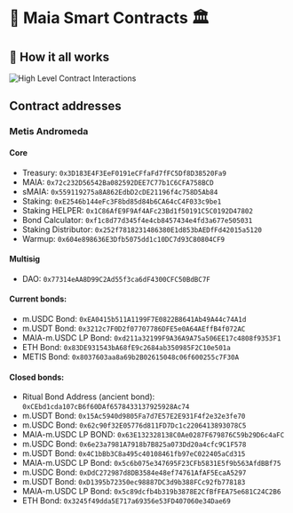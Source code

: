 # :herb: Maia Smart Contracts :classical_building: 

## 🤨 How it all works

![High Level Contract Interactions](https://i.imgur.com/GFqVZVx.png)

## Contract addresses

### Metis Andromeda

#### Core

- Treasury: `0x3D183E4F3EeF0191eCFfaFd7fFC5Df8D38520Fa9`
- MAIA: `0x72c232D56542Ba082592DEE7C77b1C6CFA758BCD`
- sMAIA: `0x559119275a8A862EdbD2cDE21196f4c758D5Ab84`
- Staking: `0xE2546b144eFc3F8bd85d84b6CA64cC4F033c9be1`
- Staking HELPER: `0x1C86AfE9F9Af4AFc23Bd1f50191C5C0192D47802`
- Bond Calculator: `0xf1c8d77d345f4e4cb8457434e4fd3a677e505031`
- Staking Distributor: `0x252f7818231486380E1d853bAEDfFd42015a5120`
- Warmup: `0x604e898636E3Dfb5075dd1c10DC7d93C80804CF9`

#### Multisig

- DAO: `0x77314eAA8D99C2Ad55f3ca6dF4300CFC50BdBC7F`

#### Current bonds:
- m.USDC Bond: `0xEA0415b511A1199F7E0822B8641Ab49A44c74A1d`
- m.USDT Bond: `0x3212c7F0D2f07707786DFE5e0A64AEffB4f072AC`
- MAIA-m.USDC LP Bond: `0xd211a32199F9A36A9A75a506EE17c4808f9353F1`
- ETH Bond: `0x83DE931543bA68fE9c2684ab350985F2C10e501a`
- METIS Bond: `0x8037603aa8a69b2B02615048c06f600255c7F30A`

#### Closed bonds:
- Ritual Bond Address (ancient bond): `0xCEbd1cda107cB6f60DAf6578433137925928Ac74`
- m.USDT Bond: `0x15Ac5940d9805Fa7d7E57E2E931F4f2e32e3fe70`
- m.USDC Bond: `0x62c90f32E05776d811FD7Dc1c2206413893078C5`
- MAIA-m.USDC LP BOND: `0x63E132328138C0Ae0287F679876C59b29D6c4aFC`
- m.USDC Bond: `0x6e23a7981A7918b7B825a073Dd20a4cfc9C1F578`
- m.USDT Bond: `0x4C1bBb3C8a495c40108461fb97eC022405aCd315`
- MAIA-m.USDC LP Bond: `0x5c6b075e347695F23CFb5831E5f9b563AfdBBf75`
- m.USDC Bond: `0xDdC272987d8DB3584e48ef74761AfAF5EcaA5297`
- m.USDT Bond: `0xD1395b72350ec98887DC3d9b388FCc92fb778183`
- MAIA-m.USDC LP Bond: `0x5c89dcfb4b319b3878E2CfBfFEA75e681C24C2B6`
- ETH Bond: `0x3245f49dda5E717a69356e53FD407060e34Dae69`
